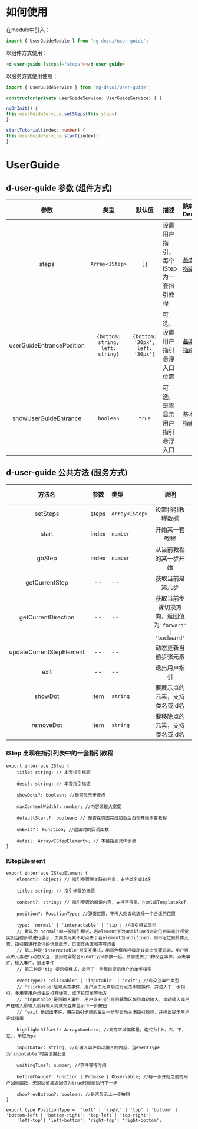 # 如何使用
在module中引入：
```ts
import { UserGuideModule } from 'ng-devui/user-guide';
```

以组件方式使用：
```html
<d-user-guide [steps]="steps"></d-user-guide>
```

以服务方式使用使用：
```ts
import { UserGuideService } from 'ng-devui/user-guide';

constructor(private userGuideService: UserGuideService) { }

ngOnInit() {
this.userGuideService.setSteps(this.steps);
}

startTutorial(index: number) {
this.userGuideService.start(index);
}
```
# UserGuide

## d-user-guide 参数 (组件方式)

|    参数     |      类型      |  默认值   | 描述                                                                           | 跳转 Demo                                            |
| :---------: | :------------:  | :-----: | :---------------------------------------------------------------------------  |  :---------------------------     |
|     steps      |    `Array<IStep>`     |   `[]`    | 设置用户指引，每个IStep为一套指引教程 | [基本指南](demo#user-guide-basic) |
|    userGuideEntrancePosition    |    `{bottom: string, left: string}`     |   `{bottom: '30px', left: '30px'}`    | 可选，设置用户指引悬浮入口位置 | [基本指南](demo#badge-basic) |
|     showUserGuideEntrance      |    `boolean`     |   `true`    | 可选，是否显示用户指引悬浮入口 | [基本指南](demo#user-guide-basic) |

## d-user-guide 公共方法 (服务方式)
| 方法名 | 参数  | 类型 |   说明    | 跳转 Demo |          
| :----: | :---: | :----- | :-------: | :-------: |
|  setSteps  | steps   | `Array<IStep>`     | 设置指引教程数据 | [服务方式](demo#user-guide-service-way) |
|  start  |  index   | `number`     | 开始某一套教程 | [服务方式](demo#user-guide-service-way) |
|  goStep  |  index   | `number`     | 从当前教程的某一步开始 | [服务方式](demo#user-guide-service-way) |
|  getCurrentStep  |  --   | --     | 获取当前是第几步 | [服务方式](demo#user-guide-service-way) |
|  getCurrentDirection  |  --   | --  | 获取当前步骤切换方向，返回值为`'forward' \| 'backward'` | [服务方式](demo#user-guide-service-way) |
|  updateCurrentStepElement  |  --   | --     | 动态更新当前步骤元素 | [服务方式](demo#user-guide-service-way) |
|  exit  |  --   | --     | 退出用户指引 | [服务方式](demo#user-guide-service-way) |
|  showDot  |  item   | `string`     | 要展示点的元素，支持类名或id名 | [服务方式](demo#user-guide-service-way) |
|  removeDot  |  item   | `string`     | 要移除点的元素，支持类名或id名 | [服务方式](demo#user-guide-service-way) |

### IStep 出现在指引列表中的一套指引教程

```TS
export interface IStep {
    title: string; // 本套指引标题

    desc?: string; // 本套指引描述

    showDots?: boolean; //是否显示步骤点

    maxContentWidth?: number; //内容区最大宽度

    defaultStart?: boolean; // 是否在页面完成加载后自动开始本套教程

    onExit?： Function; //退出时的回调函数

    detail: Array<IStepElement>; // 本套指引具体步骤
}
```

### IStepElement

```TS
export interface IStepElement {
    element?: object; // 指引步骤所关联的元素，支持类名或id名

    title: string; // 指引步骤的标题

    content?: string; // 指引步骤的解说内容，支持字符串、html或TemplateRef

    position?: PositionType; //弹窗位置，不传入则自动选择一个合适的位置

    type: 'normal' | 'interactable' | 'tip'; //指引模式类型
    // 默认为'normal'即一般指引模式，若element不为undifined则定位到元素并视觉突出当前步骤进行展示，页面及元素不可点击；若element为undifined，则不定位到具体元素，指引窗进行总体的信息展示，页面其余区域不可点击
    // 第二种是'interactable'可交互模式，用蓝色框和呼吸动效突出步骤元素，用户可点击元素进行动态交互，使用时需配合eventType参数一起。目前提供了3种交互事件，点击事件、输入事件、退出事件
    // 第三种是'tip'提示框模式，适用于一些醒目提示用户的单步指引

    eventType?: 'clickable' | 'inputable' | 'exit'; //可交互事件类型
    // 'clickable'是可点击事件，用户点击元素后进行点击附加操作，并进入下一步指引，多用于用户点击后打开弹窗、或下拉菜单等地方
    // 'inputable'是可输入事件，用户点击指引窗的辅助区域可自动输入，自动输入或用户在输入框输入后有输入完成交互并显示下一步按钮
    // 'exit'是退出事件，用在指引步骤的最后一步时自动关闭指引教程，并弹出提示用户完成指南

    highlightOffset?: Array<Number>; //高亮区域偏移量，格式为[上，右，下，左]，单位为px

    inputData?: string; //可输入事件自动输入的内容，当eventType为'inputable'时需设置此值

    waitingTime?: number; //事件等待时间

    beforeChange?: Function | Promise | Observable; //每一步开始之前的用户回调函数，无返回值或返回值为true时继续执行下一步

    showPrevButton?: boolean; //是否显示上一步按钮
}
```

```TS
export type PositionType =  'left' | 'right' | 'top' | 'bottom' | 'bottom-left'| 'bottom-right'| 'top-left'| 'top-right'|
    'left-top'| 'left-bottom'| 'right-top'| 'right-bottom';
```